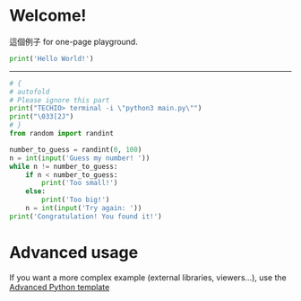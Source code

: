 # Welcome!

這個例子 for one-page playground.

```python runnable
print('Hello World!')
```
---

```python runnable
# {
# autofold
# Please ignore this part
print("TECHIO> terminal -i \"python3 main.py\"")
print("\033[2J")
# }
from random import randint

number_to_guess = randint(0, 100)
n = int(input('Guess my number! '))
while n != number_to_guess:
    if n < number_to_guess:
        print('Too small!')
    else:
        print('Too big!')
    n = int(input('Try again: '))
print('Congratulation! You found it!')
```

# Advanced usage

If you want a more complex example (external libraries, viewers...), use the [Advanced Python template](https://tech.io/select-repo/429)
